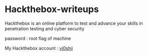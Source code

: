 # Hackthebox-writeups
Hackthebox is an online platform to test and advance your skills in penetration testing and cyber security

password : root flag of machine

My Hackthebox account : [vj0shii](https://www.hackthebox.eu/home/users/profile/60909)
